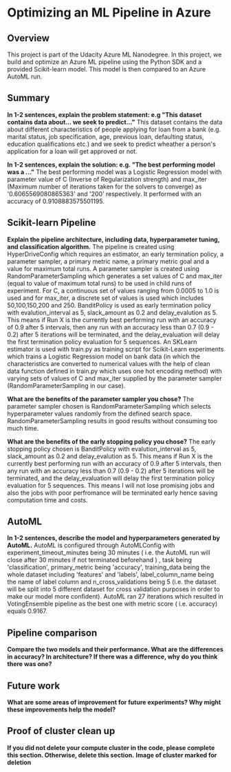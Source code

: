 # Optimizing an ML Pipeline in Azure

## Overview
This project is part of the Udacity Azure ML Nanodegree.
In this project, we build and optimize an Azure ML pipeline using the Python SDK and a provided Scikit-learn model.
This model is then compared to an Azure AutoML run.

## Summary
**In 1-2 sentences, explain the problem statement: e.g "This dataset contains data about... we seek to predict..."**
This dataset contains the data about different characteristics of people applying for loan from a bank (e.g. marital status, job specification, age, previous loan, defaulting status, education qualifications etc.) and we seek to predict wheather a person's application for a loan will get approved or not.

**In 1-2 sentences, explain the solution: e.g. "The best performing model was a ..."**
The best performing model was a Logistic Regression model with parameter value of C (Inverse of Regularization strength) and max_iter (Maximum number of iterations taken for the solvers to converge) as '0.6065569080865363' and '200' respectively. It performed with an accuracy of 0.9108883575501195.

## Scikit-learn Pipeline
**Explain the pipeline architecture, including data, hyperparameter tuning, and classification algorithm.**
The pipeline is created using HyperDriveConfig which requires an estimator, an early termination policy, a parameter sampler, a primary metric name, a primary metric goal and a value for maximum total runs. A parameter sampler is created using RandomParameterSampling which generates a set values of C and max_iter (equal to value of maximum total runs) to be used in child runs of experiment. For C, a continuous set of values ranging from 0.0005 to 1.0 is used and for max_iter, a discrete set of values is used which includes 50,100,150,200 and 250. BanditPolicy is used as early termination policy with evalution_interval as 5, slack_amount as 0.2 and delay_evalution as 5. This means if Run X is the currently best performing run with an accuracy of 0.9 after 5 intervals, then any run with an accuracy less than 0.7 (0.9 - 0.2) after 5 iterations will be terminated, and the delay_evaluation will delay the first termination policy evaluation for 5 sequences. An SKLearn estimator is used with train.py as training script for Scikit-Learn experiments which trains a Logistic Regression model on bank data (in which the characteristics are converted to numerical values with the help of clean data function defined in train.py which uses one hot encoding method) with varying sets of values of C and max_iter supplied by the parameter sampler (RandomParameterSampling in our case).

**What are the benefits of the parameter sampler you chose?**
The parameter sampler chosen is RandomParameterSampling which selects hyperparameter values randomly from the defined search space. RandomParameterSampling results in good results without consuming too much time.

**What are the benefits of the early stopping policy you chose?**
The early stopping policy chosen is BanditPolicy with evalution_interval as 5, slack_amount as 0.2 and delay_evalution as 5. This means if Run X is the currently best performing run with an accuracy of 0.9 after 5 intervals, then any run with an accuracy less than 0.7 (0.9 - 0.2) after 5 iterations will be terminated, and the delay_evaluation will delay the first termination policy evaluation for 5 sequences. This means I will not lose promising jobs and also the jobs with poor perfromance will be terminated early hence saving computation time and costs.

## AutoML
**In 1-2 sentences, describe the model and hyperparameters generated by AutoML.**
AutoML is configured through AutoMLConfig with experiment_timeout_minutes being 30 minutes ( i.e. the AutoML run will close after 30 minutes if not terminated beforehand ) , task being 'classification', primary_metric being 'accuracy', training_data being the whole dataset including 'features' and 'labels', label_column_name being the name of label column and n_cross_validations being 5 (i.e. the dataset will be split into 5 different dataset for cross validation purposes in order to make our model more confident). AutoML ran 27 iterations which resulted in VotingEnsemble pipeline as the best one with metric score ( i.e. accuracy) equals 0.9167. 

## Pipeline comparison
**Compare the two models and their performance. What are the differences in accuracy? In architecture? If there was a difference, why do you think there was one?**

## Future work
**What are some areas of improvement for future experiments? Why might these improvements help the model?**

## Proof of cluster clean up
**If you did not delete your compute cluster in the code, please complete this section. Otherwise, delete this section.**
**Image of cluster marked for deletion**
